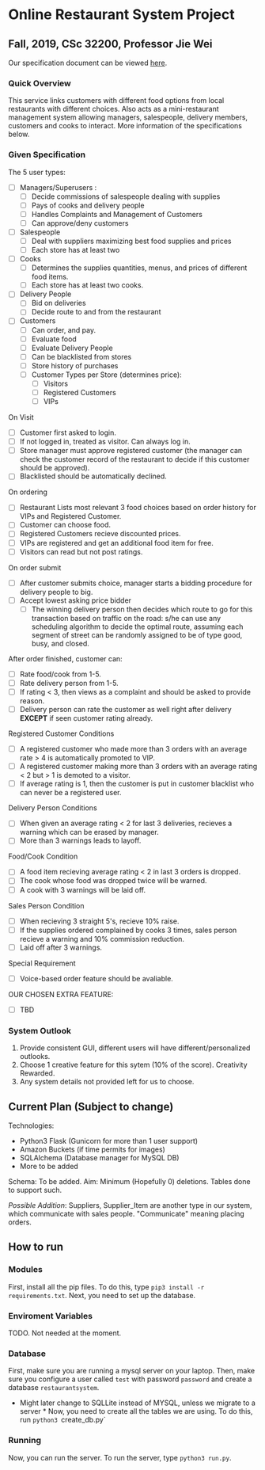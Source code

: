 # Online Restaurant System Project

## Fall, 2019, CSc 32200, Professor Jie Wei

Our specification document can be viewed [here](https://github.com/PredatorFeesh/RestaurantSystem-csc322/blob/master/proj_req_f19.pdf).

### Quick Overview

This service links customers with different food options from local restaurants with different choices. Also acts as a mini-restaurant management system allowing managers, salespeople, delivery members, customers and cooks to interact. More information of the specifications below.

### Given Specification

The 5 user types:

- [ ] Managers/Superusers :
  - [ ] Decide commissions of salespeople dealing with supplies
  - [ ] Pays of cooks and delivery people
  - [ ] Handles Complaints and Management of Customers
  - [ ] Can approve/deny customers
- [ ] Salespeople
  - [ ] Deal with suppliers maximizing best food supplies and prices
  - [ ] Each store has at least two
- [ ] Cooks
  - [ ] Determines the supplies quantities, menus, and prices of different food items.
  - [ ] Each store has at least two cooks.
- [ ] Delivery People
  - [ ] Bid on deliveries
  - [ ] Decide route to and from the restaurant

- [ ] Customers
  - [ ] Can order, and pay.
  - [ ] Evaluate food
  - [ ] Evaluate Delivery People
  - [ ] Can be blacklisted from stores
  - [ ] Store history of purchases
  - [ ] Customer Types per Store (determines price):
    - [ ] Visitors
    - [ ] Registered Customers
    - [ ] VIPs

On Visit

- [ ] Customer first asked to login.
- [ ] If not logged in, treated as visitor. Can always log in.
- [ ] Store manager must approve registered customer (the manager can check the customer record of the restaurant to decide if this customer should be approved).
- [ ] Blacklisted should be automatically declined.

On ordering

- [ ] Restaurant Lists most relevant 3 food choices based on order history for VIPs and Registered Customer.
- [ ] Customer can choose food.
- [ ] Registered Customers recieve discounted prices.
- [ ] VIPs are registered and get an additional food item for free.
- [ ] Visitors can read but not post ratings.

On order submit

- [ ] After customer submits choice, manager starts a bidding procedure for delivery people to big.
- [ ] Accept lowest asking price bidder
  - [ ] The winning delivery person then decides which route to go for this transaction based on traffic on the road: s/he can use any scheduling algorithm to decide the optimal route, assuming each segment of street can be randomly assigned to be of type good, busy, and closed.

After order finished, customer can:

- [ ] Rate food/cook from 1-5.
- [ ] Rate delivery person from 1-5.
- [ ] If rating < 3, then views as a complaint and should be asked to provide reason.
- [ ] Delivery person can rate the customer as well right after delivery **EXCEPT** if seen customer rating already.

Registered Customer Conditions

- [ ] A registered customer who made more than 3 orders with an average rate > 4 is automatically promoted to VIP.
- [ ] A registered customer making more than 3 orders with an average rating < 2 but > 1 is demoted to a visitor.
- [ ] If average rating is 1, then the customer is put in customer blacklist who can never be a registered user.

Delivery Person Conditions

- [ ] When given an average rating < 2 for last 3 deliveries, recieves a warning which can be erased by manager.
- [ ] More than 3 warnings leads to layoff.

Food/Cook Condition

- [ ] A food item recieving average rating < 2 in last 3 orders is dropped.
- [ ] The cook whose food was dropped twice will be warned.
- [ ] A cook with 3 warnings will be laid off.

Sales Person Condition

- [ ] When recieving 3 straight 5's, recieve 10% raise.
- [ ] If the supplies ordered complained by cooks 3 times, sales person recieve a warning and 10% commission reduction.
- [ ] Laid off after 3 warnings.

Special Requirement

- [ ] Voice-based order feature should be avaliable.

OUR CHOSEN EXTRA FEATURE:

- [ ] TBD

### System Outlook

1) Provide consistent GUI, different users will have different/personalized outlooks.
2) Choose 1 creative feature for this sytem (10% of the score). Creativity Rewarded.
3) Any system details not provided left for us to choose.


## Current Plan (Subject to change)

Technologies:
- Python3 Flask (Gunicorn for more than 1 user support)
- Amazon Buckets (if time permits for images)
- SQLAlchema (Database manager for MySQL DB)
- More to be added

Schema: To be added. Aim: Minimum (Hopefully 0) deletions. Tables done to support such.

*Possible Addition*: Suppliers, Supplier_Item are another type in our system, which communicate with sales people. "Communicate" meaning placing orders.

## How to run

### Modules
First, install all the pip files. To do this, type `pip3 install -r requirements.txt`. Next, you need to set up the database.

### Enviroment Variables
TODO. Not needed at the moment.

### Database
First, make sure you are running a mysql server on your laptop. Then, make sure you configure a user called `test` with password `password` and create a database `restaurantsystem`.
* Might later change to SQLLite instead of MYSQL, unless we migrate to a server *
Now, you need to create all the tables we are using. To do this, run `python3 `create_db.py`

### Running
Now, you can run the server. To run the server, type `python3 run.py`. 



